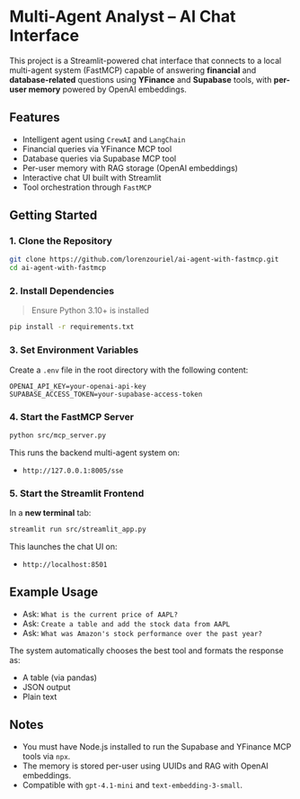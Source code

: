 # Multi-Agent Analyst – AI Chat Interface

This project is a Streamlit-powered chat interface that connects to a local multi-agent system (FastMCP) capable of answering **financial** and **database-related** questions using **YFinance** and **Supabase** tools, with **per-user memory** powered by OpenAI embeddings.

## Features

- Intelligent agent using `CrewAI` and `LangChain`
- Financial queries via YFinance MCP tool
- Database queries via Supabase MCP tool
- Per-user memory with RAG storage (OpenAI embeddings)
- Interactive chat UI built with Streamlit
- Tool orchestration through `FastMCP`

## Getting Started

### 1. Clone the Repository
```bash
git clone https://github.com/lorenzouriel/ai-agent-with-fastmcp.git
cd ai-agent-with-fastmcp
```

### 2. Install Dependencies
> Ensure Python 3.10+ is installed

```bash
pip install -r requirements.txt
```

### 3. Set Environment Variables
Create a `.env` file in the root directory with the following content:
```env
OPENAI_API_KEY=your-openai-api-key
SUPABASE_ACCESS_TOKEN=your-supabase-access-token
```

### 4. Start the FastMCP Server
```bash
python src/mcp_server.py
```

This runs the backend multi-agent system on:
- `http://127.0.0.1:8005/sse`


### 5. Start the Streamlit Frontend
In a **new terminal** tab:
```bash
streamlit run src/streamlit_app.py
```

This launches the chat UI on:
- `http://localhost:8501`

## Example Usage
* Ask: `What is the current price of AAPL?`
* Ask: `Create a table and add the stock data from AAPL`
* Ask: `What was Amazon's stock performance over the past year?`

The system automatically chooses the best tool and formats the response as:
* A table (via pandas)
* JSON output
* Plain text

## Notes
* You must have Node.js installed to run the Supabase and YFinance MCP tools via `npx`.
* The memory is stored per-user using UUIDs and RAG with OpenAI embeddings.
* Compatible with `gpt-4.1-mini` and `text-embedding-3-small`.

